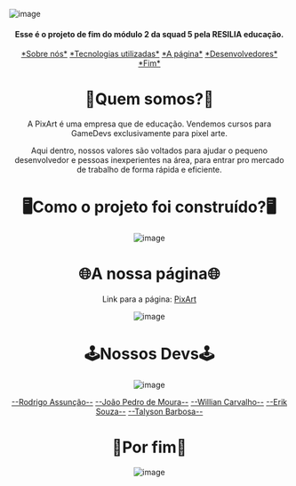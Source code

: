 ![image](https://user-images.githubusercontent.com/102702258/170790683-f6aae11c-a864-4fa6-80d5-7b1a61a0fab3.png)

<h4 align="center">Esse é o projeto de fim do módulo 2 da squad 5 pela RESILIA educação.
</h2>
<p align="center">
<a href="#Sobre">*Sobre nós*</a>
<a href="#Tec">*Tecnologias utilizadas*</a>
<a href="#Page">*A página*</a>
<a href="#Devs">*Desenvolvedores*</a>
<a href="#Fim">*Fim*</a>  

<h1 id="Sobre" align="center">🤔Quem somos?🤔</h1>
<p align="center">A PixArt é uma empresa que de educação. Vendemos cursos para GameDevs exclusivamente para pixel arte.</p>
<p align="center">Aqui dentro, nossos valores são voltados para ajudar o pequeno desenvolvedor e pessoas inexperientes na área, para entrar pro mercado de trabalho de forma rápida e eficiente.  </p>

<h1 id="Tec" align="center">🖥️Como o projeto foi construído?🖥️</h1>
<div align="center">
  
![image](https://user-images.githubusercontent.com/102702258/170791503-6d69a1e4-75b3-4447-907c-629b2c6689e8.png)
  
</div>

<h1 id="Page" align="center">🌐A nossa página🌐</h1>
<div align="center">
  
Link para a página: [PixArt](https://digoassun.github.io/ProjetoPixArt/)
  
 </div>
<div align="center">
  
  ![image](https://user-images.githubusercontent.com/102702258/170792711-35af351f-68d2-437c-8ff7-62a15aca9bfb.png)
  
</div>
<h1 id="Devs" align="center">🕹️Nossos Devs🕹️</h1>
<div align="center">
  
![image](https://user-images.githubusercontent.com/102702258/170794453-87f07f0e-b5b7-4d33-a972-259848f6b145.png)
  
[--Rodrigo Assunção--](https://github.com/Digoassun) [--João Pedro de Moura--](https://github.com/joao-pedro-de-moura) [--Willian Carvalho--](https://github.com/willcrvlh) [--Erik Souza--](https://github.com/SGErik) [--Talyson Barbosa--](https://github.com/Talyssonbs)

  
 </div>
<h1 id="Fim" align="center">🤗Por fim🤗</h1>
<div align="center">
  
![image](https://user-images.githubusercontent.com/102702258/170794934-b1326e46-7f7b-4a27-b529-28f1e1eedd8f.png)
 
 </div>


